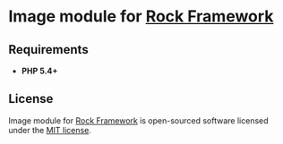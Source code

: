 Image module for [Rock Framework](https://github.com/romeOz/rock)
=================

Requirements
-------------------
 * **PHP 5.4+**

License
-------------------

Image module for [Rock Framework](https://github.com/romeOz/rock) is open-sourced software licensed under the [MIT license](http://opensource.org/licenses/MIT).